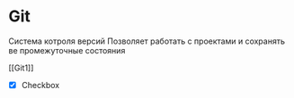 
# Git 
Система котроля версий 
Позволяет работать с проектами и сохранять ве промежуточные состояния






[[Git1]]
- [x] Checkbox